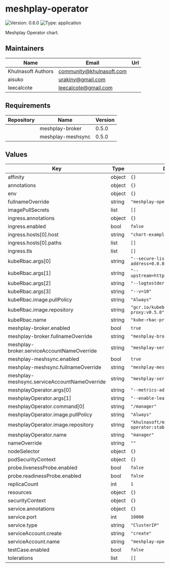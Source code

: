 # meshplay-operator

![Version: 0.6.0](https://img.shields.io/badge/Version-0.6.0-informational?style=flat-square) ![Type: application](https://img.shields.io/badge/Type-application-informational?style=flat-square)

Meshplay Operator chart.

## Maintainers

| Name | Email | Url |
| ---- | ------ | --- |
| Khulnasoft Authors | <community@khulnasoft.com> |  |
| aisuko | <urakiny@gmail.com> |  |
| leecalcote | <leecalcote@gmail.com> |  |

## Requirements

| Repository | Name | Version |
|------------|------|---------|
|  | meshplay-broker | 0.5.0 |
|  | meshplay-meshsync | 0.5.0 |

## Values

| Key | Type | Default | Description |
|-----|------|---------|-------------|
| affinity | object | `{}` |  |
| annotations | object | `{}` |  |
| env | object | `{}` |  |
| fullnameOverride | string | `"meshplay-operator"` |  |
| imagePullSecrets | list | `[]` |  |
| ingress.annotations | object | `{}` |  |
| ingress.enabled | bool | `false` |  |
| ingress.hosts[0].host | string | `"chart-example.local"` |  |
| ingress.hosts[0].paths | list | `[]` |  |
| ingress.tls | list | `[]` |  |
| kubeRbac.args[0] | string | `"--secure-listen-address=0.0.0.0:8443"` |  |
| kubeRbac.args[1] | string | `"--upstream=http://127.0.0.1:8080/"` |  |
| kubeRbac.args[2] | string | `"--logtostderr=false"` |  |
| kubeRbac.args[3] | string | `"--v=10"` |  |
| kubeRbac.image.pullPolicy | string | `"Always"` |  |
| kubeRbac.image.repository | string | `"gcr.io/kubebuilder/kube-rbac-proxy:v0.5.0"` |  |
| kubeRbac.name | string | `"kube-rbac-proxy"` |  |
| meshplay-broker.enabled | bool | `true` |  |
| meshplay-broker.fullnameOverride | string | `"meshplay-broker"` |  |
| meshplay-broker.serviceAccountNameOverride | string | `"meshplay-server"` |  |
| meshplay-meshsync.enabled | bool | `true` |  |
| meshplay-meshsync.fullnameOverride | string | `"meshplay-meshsync"` |  |
| meshplay-meshsync.serviceAccountNameOverride | string | `"meshplay-server"` |  |
| meshplayOperator.args[0] | string | `"--metrics-addr=127.0.0.1:8080"` |  |
| meshplayOperator.args[1] | string | `"--enable-leader-election"` |  |
| meshplayOperator.command[0] | string | `"/manager"` |  |
| meshplayOperator.image.pullPolicy | string | `"Always"` |  |
| meshplayOperator.image.repository | string | `"khulnasoft/meshplay-operator:stable-latest"` |  |
| meshplayOperator.name | string | `"manager"` |  |
| nameOverride | string | `""` |  |
| nodeSelector | object | `{}` |  |
| podSecurityContext | object | `{}` |  |
| probe.livenessProbe.enabled | bool | `false` |  |
| probe.readinessProbe.enabled | bool | `false` |  |
| replicaCount | int | `1` |  |
| resources | object | `{}` |  |
| securityContext | object | `{}` |  |
| service.annotations | object | `{}` |  |
| service.port | int | `10000` |  |
| service.type | string | `"ClusterIP"` |  |
| serviceAccount.create | string | `"create"` |  |
| serviceAccount.name | string | `"meshplay-operator"` |  |
| testCase.enabled | bool | `false` |  |
| tolerations | list | `[]` |  |

